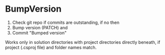 # BumpVersion

1. Check git repo if commits are outstanding, if no then
2. Bump version (PATCH) and
3. Commit "Bumped version"

Works only in solution directories with project directories directly beneath, if project (.csproj file) and folder names match.